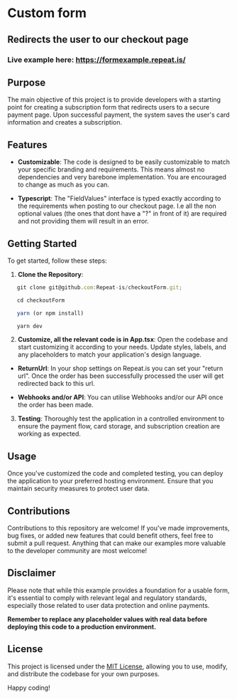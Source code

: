 # Custom form

## Redirects the user to our checkout page

### Live example here: https://formexample.repeat.is/

## Purpose

The main objective of this project is to provide developers with a starting point for creating a subscription form that redirects users to a secure payment page. Upon successful payment, the system saves the user's card information and creates a subscription.

## Features

- **Customizable**: The code is designed to be easily customizable to match your specific branding and requirements. This means almost no dependencies and very barebone implementation. You are encouraged to change as much as you can.

- **Typescript**: The "FieldValues" interface is typed exactly according to the requirements when posting to our checkout page. I.e all the non optional values (the ones that dont have a "?" in front of it) are required and not providing them will result in an error.

## Getting Started

To get started, follow these steps:

1. **Clone the Repository**:

```js
   git clone git@github.com:Repeat-is/checkoutForm.git;

   cd checkoutForm

   yarn (or npm install)

   yarn dev
```

2. **Customize, all the relevant code is in App.tsx**: Open the codebase and start customizing it according to your needs. Update styles, labels, and any placeholders to match your application's design language.

- **ReturnUrl**: In your shop settings on Repeat.is you can set your "return url". Once the order has been successfully processed the user will get redirected back to this url.

- **Webhooks and/or API**: You can utilise Webhooks and/or our API once the order has been made.

3. **Testing**: Thoroughly test the application in a controlled environment to ensure the payment flow, card storage, and subscription creation are working as expected.

## Usage

Once you've customized the code and completed testing, you can deploy the application to your preferred hosting environment. Ensure that you maintain security measures to protect user data.

## Contributions

Contributions to this repository are welcome! If you've made improvements, bug fixes, or added new features that could benefit others, feel free to submit a pull request. Anything that can make our examples more valuable to the developer community are most welcome!

## Disclaimer

Please note that while this example provides a foundation for a usable form, it's essential to comply with relevant legal and regulatory standards, especially those related to user data protection and online payments.

**Remember to replace any placeholder values with real data before deploying this code to a production environment.**

## License

This project is licensed under the [MIT License](LICENSE), allowing you to use, modify, and distribute the codebase for your own purposes.

Happy coding!
